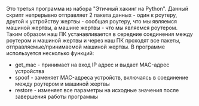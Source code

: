 Это третья программа из набора "Этичный хакинг на Python". Данный скрипт непрерывно отправляет 2 пакета данных - один к роутеру, другой к устройству жертвы - сообщая роутеру, что мы являемся машиной жертвы, а машине жертвы - что мы являемся роутером. Таким образом наш ПК устанавливается в середние соединения между роутером и машиной жертвы и через наш ПК проходят все пакеты, отправляемые/принимаемой машиной жертвы.
В программе используется несколько функций:

- get_mac - принимает на вход IP адрес и выдает MAC-адрес устройства
- spoof - заменяет MAC-адреса устройств, включаясь в соединение между роутером и машиной жертвы
- restore - изменяет все параметры на исходные значения после завершения работы программы
